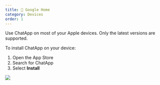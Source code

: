 ```yaml
---
title: 🎵 Google Home
category: Devices
order: 1
---
```


Use ChatApp on most of your Apple devices. Only the latest versions are supported.

To install ChatApp on your device:

1. Open the App Store
2. Search for ChatApp
3. Select **Install**

![](//placehold.it/800x600)
